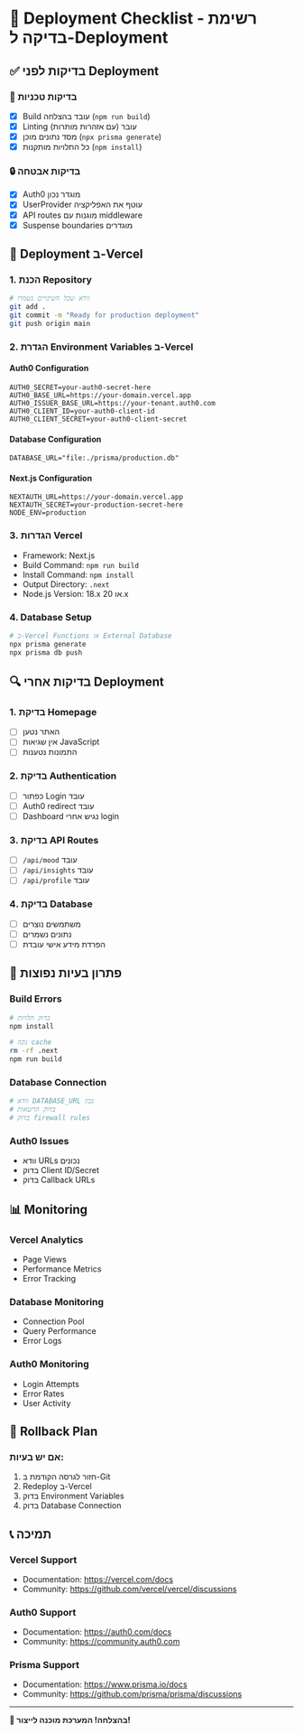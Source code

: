 # 🚀 Deployment Checklist - רשימת בדיקה ל-Deployment

## ✅ בדיקות לפני Deployment

### 🔧 בדיקות טכניות
- [x] Build עובד בהצלחה (`npm run build`)
- [x] Linting עובר (עם אזהרות מותרות)
- [x] מסד נתונים מוכן (`npx prisma generate`)
- [x] כל התלויות מותקנות (`npm install`)

### 🔒 בדיקות אבטחה
- [x] Auth0 מוגדר נכון
- [x] UserProvider עוטף את האפליקציה
- [x] API routes מוגנות עם middleware
- [x] Suspense boundaries מוגדרים

## 🚀 Deployment ב-Vercel

### 1. הכנת Repository
```bash
# וודא שכל השינויים נשמרו
git add .
git commit -m "Ready for production deployment"
git push origin main
```

### 2. הגדרת Environment Variables ב-Vercel

#### Auth0 Configuration
```
AUTH0_SECRET=your-auth0-secret-here
AUTH0_BASE_URL=https://your-domain.vercel.app
AUTH0_ISSUER_BASE_URL=https://your-tenant.auth0.com
AUTH0_CLIENT_ID=your-auth0-client-id
AUTH0_CLIENT_SECRET=your-auth0-client-secret
```

#### Database Configuration
```
DATABASE_URL="file:./prisma/production.db"
```

#### Next.js Configuration
```
NEXTAUTH_URL=https://your-domain.vercel.app
NEXTAUTH_SECRET=your-production-secret-here
NODE_ENV=production
```

### 3. הגדרות Vercel
- Framework: Next.js
- Build Command: `npm run build`
- Install Command: `npm install`
- Output Directory: `.next`
- Node.js Version: 18.x או 20.x

### 4. Database Setup
```bash
# ב-Vercel Functions או External Database
npx prisma generate
npx prisma db push
```

## 🔍 בדיקות אחרי Deployment

### 1. בדיקת Homepage
- [ ] האתר נטען
- [ ] אין שגיאות JavaScript
- [ ] התמונות נטענות

### 2. בדיקת Authentication
- [ ] כפתור Login עובד
- [ ] Auth0 redirect עובד
- [ ] Dashboard נגיש אחרי login

### 3. בדיקת API Routes
- [ ] `/api/mood` עובד
- [ ] `/api/insights` עובד
- [ ] `/api/profile` עובד

### 4. בדיקת Database
- [ ] משתמשים נוצרים
- [ ] נתונים נשמרים
- [ ] הפרדת מידע אישי עובדת

## 🚨 פתרון בעיות נפוצות

### Build Errors
```bash
# בדוק תלויות
npm install

# נקה cache
rm -rf .next
npm run build
```

### Database Connection
```bash
# וודא DATABASE_URL נכון
# בדוק הרשאות
# בדוק firewall rules
```

### Auth0 Issues
- וודא URLs נכונים
- בדוק Client ID/Secret
- בדוק Callback URLs

## 📊 Monitoring

### Vercel Analytics
- Page Views
- Performance Metrics
- Error Tracking

### Database Monitoring
- Connection Pool
- Query Performance
- Error Logs

### Auth0 Monitoring
- Login Attempts
- Error Rates
- User Activity

## 🔄 Rollback Plan

### אם יש בעיות:
1. חזור לגרסה הקודמת ב-Git
2. Redeploy ב-Vercel
3. בדוק Environment Variables
4. בדוק Database Connection

## 📞 תמיכה

### Vercel Support
- Documentation: https://vercel.com/docs
- Community: https://github.com/vercel/vercel/discussions

### Auth0 Support
- Documentation: https://auth0.com/docs
- Community: https://community.auth0.com

### Prisma Support
- Documentation: https://www.prisma.io/docs
- Community: https://github.com/prisma/prisma/discussions

---

**🎉 בהצלחה! המערכת מוכנה לייצור!**

